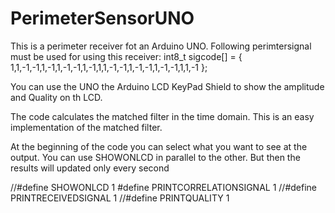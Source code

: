 # PerimeterSensorUNO

This is a perimeter receiver fot an Arduino UNO.
Following perimtersignal must be used for using this receiver:
int8_t sigcode[] = { 1,1,-1,-1,1,-1,1,-1,-1,1,-1,1,1,-1,-1,1,-1,-1,1,-1,-1,1,1,-1 };

You can use the UNO the Arduino LCD KeyPad Shield to show the amplitude and Quality on th LCD.

The code calculates the matched filter in the time domain.
This is an easy implementation of the matched filter.

At the beginning of the code you can select what you want to see at the output.
You can use SHOWONLCD in parallel to the other. But then the results will updated only every second

//#define SHOWONLCD 1
#define PRINTCORRELATIONSIGNAL 1
//#define PRINTRECEIVEDSIGNAL 1
//#define PRINTQUALITY 1